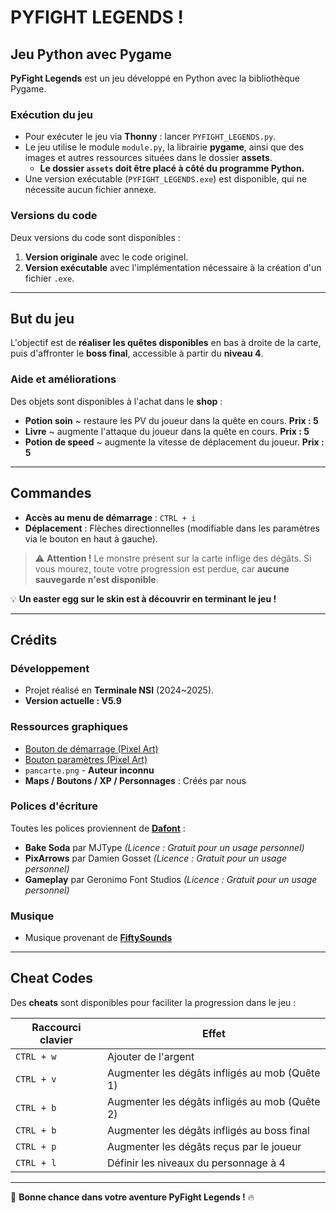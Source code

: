 # **PYFIGHT LEGENDS !**

## **Jeu Python avec Pygame**

**PyFight Legends** est un jeu développé en Python avec la bibliothèque Pygame.

### **Exécution du jeu**
- Pour exécuter le jeu via **Thonny** : lancer `PYFIGHT_LEGENDS.py`.
- Le jeu utilise le module `module.py`, la librairie **pygame**, ainsi que des images et autres ressources situées dans le dossier **assets**.
  - **Le dossier `assets` doit être placé à côté du programme Python.**
- Une version exécutable (`PYFIGHT_LEGENDS.exe`) est disponible, qui ne nécessite aucun fichier annexe.

### **Versions du code**
Deux versions du code sont disponibles :
1. **Version originale** avec le code originel.
2. **Version exécutable** avec l'implémentation nécessaire à la création d'un fichier `.exe`.

---
## **But du jeu**
L'objectif est de **réaliser les quêtes disponibles** en bas à droite de la carte, puis d'affronter le **boss final**, accessible à partir du **niveau 4**.

### **Aide et améliorations**
Des objets sont disponibles à l'achat dans le **shop** :
- **Potion soin** ~ restaure les PV du joueur dans la quête en cours. **Prix : 5**
- **Livre** ~ augmente l'attaque du joueur dans la quête en cours. **Prix : 5**
- **Potion de speed** ~ augmente la vitesse de déplacement du joueur. **Prix : 5**

---
## **Commandes**
- **Accès au menu de démarrage** : `CTRL + i`
- **Déplacement** : Flèches directionnelles (modifiable dans les paramètres via le bouton en haut à gauche).

> ⚠️ **Attention !** Le monstre présent sur la carte inflige des dégâts. Si vous mourez, toute votre progression est perdue, car **aucune sauvegarde n'est disponible**.

💡 **Un easter egg sur le skin est à découvrir en terminant le jeu !**

---
## **Crédits**
### **Développement**
- Projet réalisé en **Terminale NSI** (2024~2025).
- **Version actuelle : V5.9**

### **Ressources graphiques**
- [Bouton de démarrage (Pixel Art)](https://pixabay.com/fr/illustrations/d%C3%A9but-bouton-pixel-art-pixels-lofi-8870688/)
- [Bouton paramètres (Pixel Art)](https://fr.freepik.com/vecteurs-premium/bouton-parametres-pixel-art-icone-vecteur-engrenage-pour-jeu-8-bits-fond-blanc_32139308.htm)
- `pancarte.png` - **Auteur inconnu**
- **Maps / Boutons / XP / Personnages** : Créés par nous

### **Polices d'écriture**
Toutes les polices proviennent de **[Dafont](https://www.dafont.com/fr)** :
- **Bake Soda** par MJType *(Licence : Gratuit pour un usage personnel)*
- **PixArrows** par Damien Gosset *(Licence : Gratuit pour un usage personnel)*
- **Gameplay** par Geronimo Font Studios *(Licence : Gratuit pour un usage personnel)*

### **Musique**
- Musique provenant de **[FiftySounds](https://www.fiftysounds.com)**

---
## **Cheat Codes**
Des **cheats** sont disponibles pour faciliter la progression dans le jeu :

| Raccourci clavier | Effet |
|-------------------|----------------------------------------------------|
| `CTRL + w`       | Ajouter de l'argent |
| `CTRL + v`       | Augmenter les dégâts infligés au mob (Quête 1) |
| `CTRL + b`       | Augmenter les dégâts infligés au mob (Quête 2) |
| `CTRL + b`       | Augmenter les dégâts infligés au boss final |
| `CTRL + p`       | Augmenter les dégâts reçus par le joueur |
| `CTRL + l`       | Définir les niveaux du personnage à 4 |

---
📢 **Bonne chance dans votre aventure PyFight Legends !** 🔥

